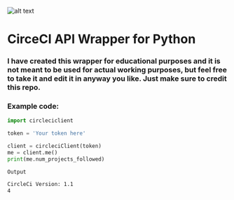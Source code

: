 ![alt text](http://i.imgur.com/Zzu6tJw.png "Logo Title Text 1")

# CirceCI API Wrapper for Python

### I have created this wrapper for educational purposes and it is not meant to be used for actual working purposes, but feel free to take it and edit it in anyway you like. Just make sure to credit this repo.
   
### Example code:
```python
import circleciclient

token = 'Your token here'

client = circleciClient(token)
me = client.me()
print(me.num_projects_followed)
```
`Output`
```bash
CircleCi Version: 1.1
4
```







